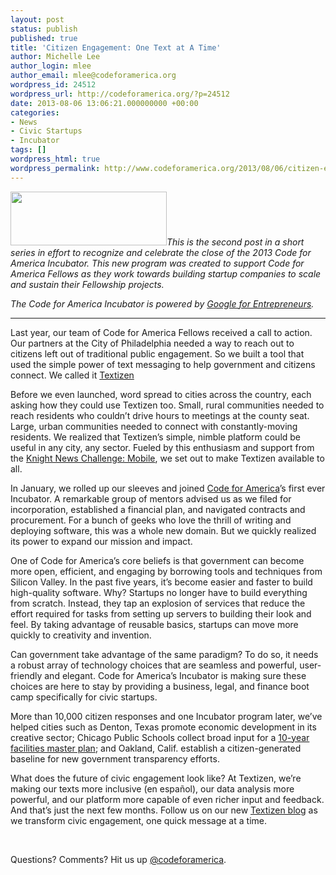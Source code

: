 ```yaml
---
layout: post
status: publish
published: true
title: 'Citizen Engagement: One Text at A Time'
author: Michelle Lee
author_login: mlee
author_email: mlee@codeforamerica.org
wordpress_id: 24512
wordpress_url: http://codeforamerica.org/?p=24512
date: 2013-08-06 13:06:21.000000000 +00:00
categories:
- News
- Civic Startups
- Incubator
tags: []
wordpress_html: true
wordpress_permalink: http://www.codeforamerica.org/2013/08/06/citizen-engagement-one-text-at-a-time/
---
```


<p><img alt="" class="alignleft size-full wp-image-24364" height="86" src="http://codeforamerica.org/wp-content/uploads/2013/06/textizen.jpg" title="textizen" width="250"/><em>This is the second post in a short series in effort to recognize and celebrate the close of the 2013 Code for America Incubator. This new program was created to support Code for America Fellows as they work towards building startup companies to scale and sustain their Fellowship projects. </em></p>
<p><em>The Code for America Incubator is powered by <a href="http://www.google.com/entrepreneurs" target="_blank">Google for Entrepreneurs</a>.</em></p>
<hr/>
<p>Last year, our team of Code for America Fellows received a call to action. Our partners at the City of Philadelphia needed a way to reach out to citizens left out of traditional public engagement. So we built a tool that used the simple power of text messaging to help government and citizens connect. We called it <a href="http://www.textizen.com">Textizen</a></p>
<p dir="ltr">Before we even launched, word spread to cities across the country, each asking how they could use Textizen too. Small, rural communities needed to reach residents who couldn’t drive hours to meetings at the county seat. Large, urban communities needed to connect with constantly-moving residents. We realized that Textizen’s simple, nimble platform could be useful in any city, any sector. Fueled by this enthusiasm and support from the <a href="http://www.knightfoundation.org/press-room/press-release/eight-mobile-ventures-win-24-million-funding-knigh/">Knight News Challenge: Mobile</a>, we set out to make Textizen available to all.</p>
<p dir="ltr">In January, we rolled up our sleeves and joined <a href="http://codeforamerica.org">Code for America</a>’s first ever Incubator. A remarkable group of mentors advised us as we filed for incorporation, established a financial plan, and navigated contracts and procurement. For a bunch of geeks who love the thrill of writing and deploying software, this was a whole new domain. But we quickly realized its power to expand our mission and impact.</p>
<p dir="ltr">One of Code for America’s core beliefs is that government can become more open, efficient, and engaging by borrowing tools and techniques from Silicon Valley. In the past five years, it’s become easier and faster to build high-quality software. Why? Startups no longer have to build everything from scratch. Instead, they tap an explosion of services that reduce the effort required for tasks from setting up servers to building their look and feel. By taking advantage of reusable basics, startups can move more quickly to creativity and invention.</p>
<p dir="ltr">Can government take advantage of the same paradigm? To do so, it needs a robust array of technology choices that are seamless and powerful, user-friendly and elegant. Code for America’s Incubator is making sure these choices are here to stay by providing a business, legal, and finance boot camp specifically for civic startups.</p>
<p dir="ltr">More than 10,000 citizen responses and one Incubator program later, we’ve helped cities such as Denton, Texas promote economic development in its creative sector; Chicago Public Schools collect broad input for a <a href="http://www.cps.edu/News/Press_releases/Pages/5_1_2013_PR4.aspx">10-year facilities master plan</a>; and Oakland, Calif. establish a citizen-generated baseline for new government transparency efforts.</p>
<p dir="ltr">What does the future of civic engagement look like? At Textizen, we’re making our texts more inclusive (en español), our data analysis more powerful, and our platform more capable of even richer input and feedback. And that’s just the next few months. Follow us on our new <a href="http://blog.textizen.com">Textizen blog</a> as we transform civic engagement, one quick message at a time.</p>
<p> </p>
<p>Questions? Comments? Hit us up <a href="http://twitter.com/codeforamerica" target="_blank">@codeforamerica</a>.</p>
<p> </p>
